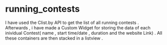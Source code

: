 # running_contests



I have used the Clist.by API to get the list of all running contests . Afterwards , i have made a Custom Widget for storing the data of each inividual Contest( name , start time/date , duration and the website Link) . All these containers are then stacked in a listview .


